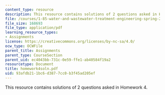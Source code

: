 ```yaml
---
content_type: resource
description: This resource contains solutions of 2 questions asked in Homework 4.
file: /courses/1-85-water-and-wastewater-treatment-engineering-spring-2006/93afdb211bc6d3877cc0b3f45ad205ef_homework4soln.pdf
file_size: 168693
file_type: application/pdf
learning_resource_types:
- Assignments
license: https://creativecommons.org/licenses/by-nc-sa/4.0/
ocw_type: OCWFile
parent_title: Assignments
parent_type: CourseSection
parent_uid: ec4043bb-731c-0e59-ffe1-ab40584f19a2
resourcetype: Document
title: homework4soln.pdf
uid: 93afdb21-1bc6-d387-7cc0-b3f45ad205ef
---
```

This resource contains solutions of 2 questions asked in Homework 4.